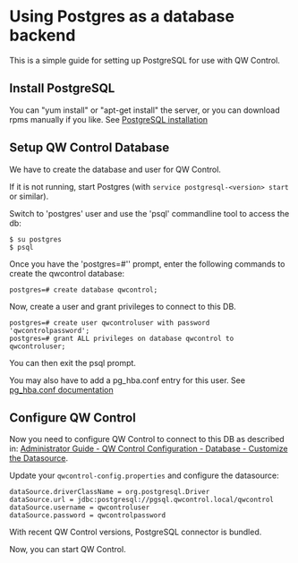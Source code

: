 # Using Postgres as a database backend

This is a simple guide for setting up PostgreSQL for use with QW Control.

## Install PostgreSQL

You can "yum install" or "apt-get install" the server, or you can download rpms manually if you like. See [PostgreSQL installation](https://wiki.postgresql.org/wiki/Detailed_installation_guides)

## Setup QW Control Database

We have to create the database and user for QW Control.

If it is not running, start Postgres (with `service postgresql-<version> start` or similar).

Switch to 'postgres' user and use the 'psql' commandline tool to access the db:

    $ su postgres
    $ psql

Once you have the 'postgres=#'' prompt, enter the following commands to create the qwcontrol database:

    postgres=# create database qwcontrol;

Now, create a user and grant privileges to connect to this DB.

    postgres=# create user qwcontroluser with password 'qwcontrolpassword';
    postgres=# grant ALL privileges on database qwcontrol to qwcontroluser;

You can then exit the psql prompt.

You may also have to add a pg_hba.conf entry for this user. See [pg_hba.conf documentation](https://www.postgresql.org/docs/9.5/static/auth-pg-hba-conf.html)

## Configure QW Control

Now you need to configure QW Control to connect to this DB as described in: [Administrator Guide - QW Control Configuration - Database - Customize the Datasource](/administration/configuration/database/index.md#customize-the-datasource).

Update your `qwcontrol-config.properties` and configure the datasource:

```properties
dataSource.driverClassName = org.postgresql.Driver
dataSource.url = jdbc:postgresql://pgsql.qwcontrol.local/qwcontrol
dataSource.username = qwcontroluser
dataSource.password = qwcontrolpassword
```

With recent QW Control versions, PostgreSQL connector is bundled.

Now, you can start QW Control.

